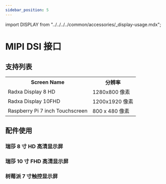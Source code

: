 ```yaml
---
sidebar_position: 5
---
```


import DISPLAY from "../../../../common/accessories/\_display-usage.mdx";

# MIPI DSI 接口

## 支持列表

<table>
  <tr>
    <th>Screen Name</th>
    <th>分辨率</th>
  </tr>
  <tr>
    <td>Radxa Display 8 HD</td>
    <td>1280x800 像素</td>
  </tr>
  <tr>
    <td>Radxa Display 10FHD</td>
    <td>1200x1920 像素 </td>
  </tr>
  <tr>
    <td>Raspberry Pi 7 inch Touchscreen</td>
    <td>800 x 480 像素</td>
  </tr>
</table>

## 配件使用

### 瑞莎 8 寸 HD 高清显示屏

<DISPLAY product="ROCK 3B" display_connection_img="/img/rock3/3b/rock3b-8inch-display.webp" model="rock-3b" rsetup_path="../../radxa-os/rsetup#overlays" display_name="瑞莎 8 寸 HD 高清显示屏" overlays_title="Enable Radxa Display 8HD" />

### 瑞莎 10 寸 FHD 高清显示屏

<DISPLAY product="ROCK 3B" display_connection_img="/img/rock3/3b/rock3b-10inch-fhd-display.webp" model="rock-3b" rsetup_path="../../radxa-os/rsetup#overlays" display_name="瑞莎 10 寸 FHD 高清显示屏" overlays_title="Enable Radxa Display 10FHD" />

### 树莓派 7 寸触控显示屏

<DISPLAY product="ROCK 3B" display_connection_img="/img/rock3/3b/rock3b-rpi-7inch-display.webp" model="rock-3b" rsetup_path="../../radxa-os/rsetup#overlays" display_name="树莓派7寸触控显示屏" overlays_title="Enable Raspberry Pi 7-inch Touchscreen" />
